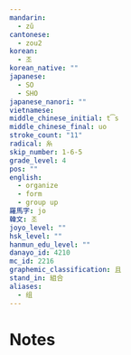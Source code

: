 ```yaml
---
mandarin:
  - zǔ
cantonese:
  - zou2
korean:
  - 조
korean_native: ""
japanese:
  - SO
  - SHO
japanese_nanori: ""
vietnamese:
middle_chinese_initial: t͡s
middle_chinese_final: uo
stroke_count: "11"
radical: 糸
skip_number: 1-6-5
grade_level: 4
pos: ""
english:
  - organize
  - form
  - group up
羅馬字: jo
韓文: 조
joyo_level: ""
hsk_level: ""
hanmun_edu_level: ""
danayo_id: 4210
mc_id: 2216
graphemic_classification: 且
stand_in: 組合
aliases:
  - 组
---
```


# Notes
